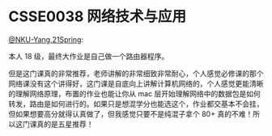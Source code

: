 
# CSSE0038 网络技术与应用

[@NKU-Yang,21Spring](https://github.com/NKU-Yang):

本人 18 级，最终大作业是自己做一个路由器程序。

但是这门课真的非常推荐，老师讲解的非常细致非常耐心，个人感觉必修课的那个网络课没有这个讲得好，这门课是自底向上讲解计算机网络的，个人感觉更能清晰的理解网络原理，布置的作业也能让你从 mac 层开始理解网络中的数据包是如何转发，路由是如何进行的。如果只是想混学分也能选这个，作业都交基本不会挂，但如果想要高分就得认真做了，但我感觉只要不是纯混子拿个 80+ 真的不难！所以这门课真的是五星推荐！